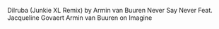 Dilruba (Junkie XL Remix) by Armin van Buuren
Never Say Never Feat. Jacqueline Govaert Armin van Buuren on Imagine
